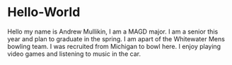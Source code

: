 # Hello-World

Hello my name is Andrew Mullikin, I am a MAGD major. I am a senior this year and plan to graduate in the spring. I am apart of the Whitewater Mens bowling team. I was recruited from Michigan to bowl here. I enjoy playing video games and listening to music in the car. 

